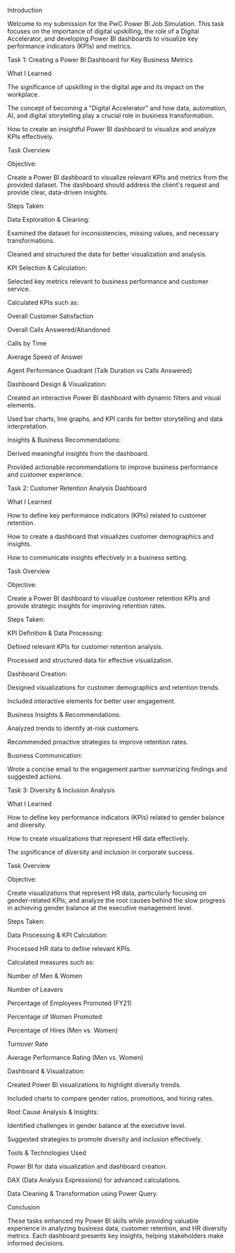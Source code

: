 Introduction

Welcome to my submission for the PwC Power BI Job Simulation. This task focuses on the importance of digital upskilling, the role of a Digital Accelerator, and developing Power BI dashboards to visualize key performance indicators (KPIs) and metrics.

Task 1: Creating a Power BI Dashboard for Key Business Metrics

What I Learned

The significance of upskilling in the digital age and its impact on the workplace.

The concept of becoming a "Digital Accelerator" and how data, automation, AI, and digital storytelling play a crucial role in business transformation.

How to create an insightful Power BI dashboard to visualize and analyze KPIs effectively.

Task Overview

Objective:

Create a Power BI dashboard to visualize relevant KPIs and metrics from the provided dataset. The dashboard should address the client's request and provide clear, data-driven insights.

Steps Taken:

Data Exploration & Cleaning:

Examined the dataset for inconsistencies, missing values, and necessary transformations.

Cleaned and structured the data for better visualization and analysis.

KPI Selection & Calculation:

Selected key metrics relevant to business performance and customer service.

Calculated KPIs such as:

Overall Customer Satisfaction

Overall Calls Answered/Abandoned

Calls by Time

Average Speed of Answer

Agent Performance Quadrant (Talk Duration vs Calls Answered)

Dashboard Design & Visualization:

Created an interactive Power BI dashboard with dynamic filters and visual elements.

Used bar charts, line graphs, and KPI cards for better storytelling and data interpretation.

Insights & Business Recommendations:

Derived meaningful insights from the dashboard.

Provided actionable recommendations to improve business performance and customer experience.

Task 2: Customer Retention Analysis Dashboard

What I Learned

How to define key performance indicators (KPIs) related to customer retention.

How to create a dashboard that visualizes customer demographics and insights.

How to communicate insights effectively in a business setting.

Task Overview

Objective:

Create a Power BI dashboard to visualize customer retention KPIs and provide strategic insights for improving retention rates.

Steps Taken:

KPI Definition & Data Processing:

Defined relevant KPIs for customer retention analysis.

Processed and structured data for effective visualization.

Dashboard Creation:

Designed visualizations for customer demographics and retention trends.

Included interactive elements for better user engagement.

Business Insights & Recommendations:

Analyzed trends to identify at-risk customers.

Recommended proactive strategies to improve retention rates.

Business Communication:

Wrote a concise email to the engagement partner summarizing findings and suggested actions.

Task 3: Diversity & Inclusion Analysis

What I Learned

How to define key performance indicators (KPIs) related to gender balance and diversity.

How to create visualizations that represent HR data effectively.

The significance of diversity and inclusion in corporate success.

Task Overview

Objective:

Create visualizations that represent HR data, particularly focusing on gender-related KPIs, and analyze the root causes behind the slow progress in achieving gender balance at the executive management level.

Steps Taken:

Data Processing & KPI Calculation:

Processed HR data to define relevant KPIs.

Calculated measures such as:

Number of Men & Women

Number of Leavers

Percentage of Employees Promoted (FY21)

Percentage of Women Promoted

Percentage of Hires (Men vs. Women)

Turnover Rate

Average Performance Rating (Men vs. Women)

Dashboard & Visualization:

Created Power BI visualizations to highlight diversity trends.

Included charts to compare gender ratios, promotions, and hiring rates.

Root Cause Analysis & Insights:

Identified challenges in gender balance at the executive level.

Suggested strategies to promote diversity and inclusion effectively.

Tools & Technologies Used

Power BI for data visualization and dashboard creation.

DAX (Data Analysis Expressions) for advanced calculations.

Data Cleaning & Transformation using Power Query.

Conclusion

These tasks enhanced my Power BI skills while providing valuable experience in analyzing business data, customer retention, and HR diversity metrics. Each dashboard presents key insights, helping stakeholders make informed decisions.
